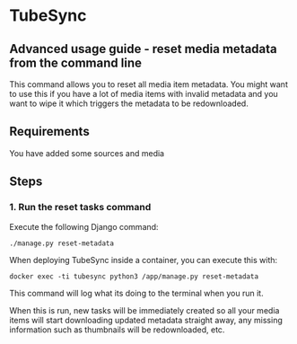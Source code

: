 # TubeSync

## Advanced usage guide - reset media metadata from the command line

This command allows you to reset all media item metadata. You might want to use
this if you have a lot of media items with invalid metadata and you want to
wipe it which triggers the metadata to be redownloaded.


## Requirements

You have added some sources and media

## Steps

### 1. Run the reset tasks command

Execute the following Django command:

`./manage.py reset-metadata`

When deploying TubeSync inside a container, you can execute this with:

`docker exec -ti tubesync python3 /app/manage.py reset-metadata`

This command will log what its doing to the terminal when you run it.

When this is run, new tasks will be immediately created so all your media
items will start downloading updated metadata straight away, any missing information
such as thumbnails will be redownloaded, etc.
